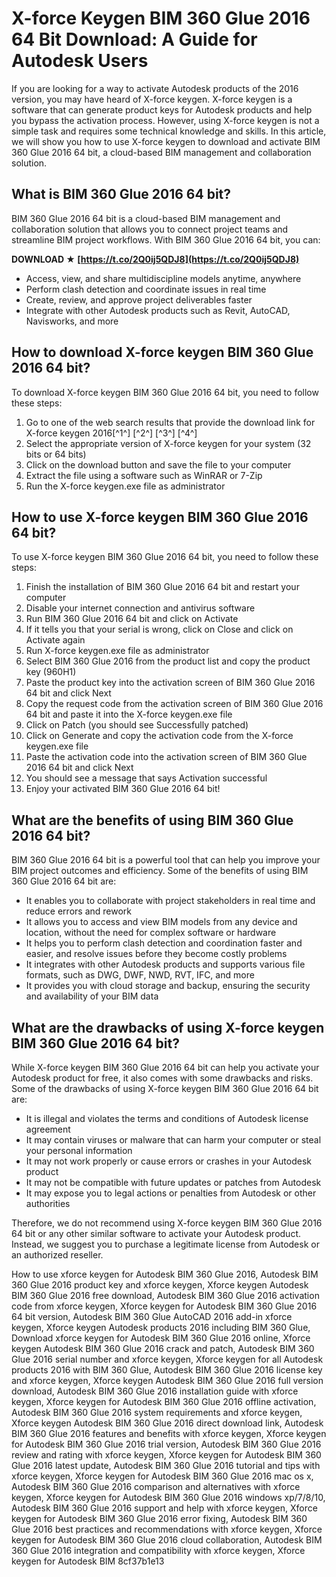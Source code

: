 # X-force Keygen BIM 360 Glue 2016 64 Bit Download: A Guide for Autodesk Users
 
If you are looking for a way to activate Autodesk products of the 2016 version, you may have heard of X-force keygen. X-force keygen is a software that can generate product keys for Autodesk products and help you bypass the activation process. However, using X-force keygen is not a simple task and requires some technical knowledge and skills. In this article, we will show you how to use X-force keygen to download and activate BIM 360 Glue 2016 64 bit, a cloud-based BIM management and collaboration solution.
 
## What is BIM 360 Glue 2016 64 bit?
 
BIM 360 Glue 2016 64 bit is a cloud-based BIM management and collaboration solution that allows you to connect project teams and streamline BIM project workflows. With BIM 360 Glue 2016 64 bit, you can:
 
**DOWNLOAD ★ [https://t.co/2Q0ij5QDJ8](https://t.co/2Q0ij5QDJ8)**


 
- Access, view, and share multidiscipline models anytime, anywhere
- Perform clash detection and coordinate issues in real time
- Create, review, and approve project deliverables faster
- Integrate with other Autodesk products such as Revit, AutoCAD, Navisworks, and more

## How to download X-force keygen BIM 360 Glue 2016 64 bit?
 
To download X-force keygen BIM 360 Glue 2016 64 bit, you need to follow these steps:

1. Go to one of the web search results that provide the download link for X-force keygen 2016[^1^] [^2^] [^3^] [^4^]
2. Select the appropriate version of X-force keygen for your system (32 bits or 64 bits)
3. Click on the download button and save the file to your computer
4. Extract the file using a software such as WinRAR or 7-Zip
5. Run the X-force keygen.exe file as administrator

## How to use X-force keygen BIM 360 Glue 2016 64 bit?
 
To use X-force keygen BIM 360 Glue 2016 64 bit, you need to follow these steps:

1. Finish the installation of BIM 360 Glue 2016 64 bit and restart your computer
2. Disable your internet connection and antivirus software
3. Run BIM 360 Glue 2016 64 bit and click on Activate
4. If it tells you that your serial is wrong, click on Close and click on Activate again
5. Run X-force keygen.exe file as administrator
6. Select BIM 360 Glue 2016 from the product list and copy the product key (960H1)
7. Paste the product key into the activation screen of BIM 360 Glue 2016 64 bit and click Next
8. Copy the request code from the activation screen of BIM 360 Glue 2016 64 bit and paste it into the X-force keygen.exe file
9. Click on Patch (you should see Successfully patched)
10. Click on Generate and copy the activation code from the X-force keygen.exe file
11. Paste the activation code into the activation screen of BIM 360 Glue 2016 64 bit and click Next
12. You should see a message that says Activation successful
13. Enjoy your activated BIM 360 Glue 2016 64 bit!

## What are the benefits of using BIM 360 Glue 2016 64 bit?
 
BIM 360 Glue 2016 64 bit is a powerful tool that can help you improve your BIM project outcomes and efficiency. Some of the benefits of using BIM 360 Glue 2016 64 bit are:

- It enables you to collaborate with project stakeholders in real time and reduce errors and rework
- It allows you to access and view BIM models from any device and location, without the need for complex software or hardware
- It helps you to perform clash detection and coordination faster and easier, and resolve issues before they become costly problems
- It integrates with other Autodesk products and supports various file formats, such as DWG, DWF, NWD, RVT, IFC, and more
- It provides you with cloud storage and backup, ensuring the security and availability of your BIM data

## What are the drawbacks of using X-force keygen BIM 360 Glue 2016 64 bit?
 
While X-force keygen BIM 360 Glue 2016 64 bit can help you activate your Autodesk product for free, it also comes with some drawbacks and risks. Some of the drawbacks of using X-force keygen BIM 360 Glue 2016 64 bit are:

- It is illegal and violates the terms and conditions of Autodesk license agreement
- It may contain viruses or malware that can harm your computer or steal your personal information
- It may not work properly or cause errors or crashes in your Autodesk product
- It may not be compatible with future updates or patches from Autodesk
- It may expose you to legal actions or penalties from Autodesk or other authorities

Therefore, we do not recommend using X-force keygen BIM 360 Glue 2016 64 bit or any other similar software to activate your Autodesk product. Instead, we suggest you to purchase a legitimate license from Autodesk or an authorized reseller.
 
How to use xforce keygen for Autodesk BIM 360 Glue 2016,  Autodesk BIM 360 Glue 2016 product key and xforce keygen,  Xforce keygen Autodesk BIM 360 Glue 2016 free download,  Autodesk BIM 360 Glue 2016 activation code from xforce keygen,  Xforce keygen for Autodesk BIM 360 Glue 2016 64 bit version,  Autodesk BIM 360 Glue AutoCAD 2016 add-in xforce keygen,  Xforce keygen Autodesk products 2016 including BIM 360 Glue,  Download xforce keygen for Autodesk BIM 360 Glue 2016 online,  Xforce keygen Autodesk BIM 360 Glue 2016 crack and patch,  Autodesk BIM 360 Glue 2016 serial number and xforce keygen,  Xforce keygen for all Autodesk products 2016 with BIM 360 Glue,  Autodesk BIM 360 Glue 2016 license key and xforce keygen,  Xforce keygen Autodesk BIM 360 Glue 2016 full version download,  Autodesk BIM 360 Glue 2016 installation guide with xforce keygen,  Xforce keygen for Autodesk BIM 360 Glue 2016 offline activation,  Autodesk BIM 360 Glue 2016 system requirements and xforce keygen,  Xforce keygen Autodesk BIM 360 Glue 2016 direct download link,  Autodesk BIM 360 Glue 2016 features and benefits with xforce keygen,  Xforce keygen for Autodesk BIM 360 Glue 2016 trial version,  Autodesk BIM 360 Glue 2016 review and rating with xforce keygen,  Xforce keygen for Autodesk BIM 360 Glue 2016 latest update,  Autodesk BIM 360 Glue 2016 tutorial and tips with xforce keygen,  Xforce keygen for Autodesk BIM 360 Glue 2016 mac os x,  Autodesk BIM 360 Glue 2016 comparison and alternatives with xforce keygen,  Xforce keygen for Autodesk BIM 360 Glue 2016 windows xp/7/8/10,  Autodesk BIM 360 Glue 2016 support and help with xforce keygen,  Xforce keygen for Autodesk BIM 360 Glue 2016 error fixing,  Autodesk BIM 360 Glue 2016 best practices and recommendations with xforce keygen,  Xforce keygen for Autodesk BIM 360 Glue 2016 cloud collaboration,  Autodesk BIM 360 Glue 2016 integration and compatibility with xforce keygen,  Xforce keygen for Autodesk BIM
 8cf37b1e13
 
